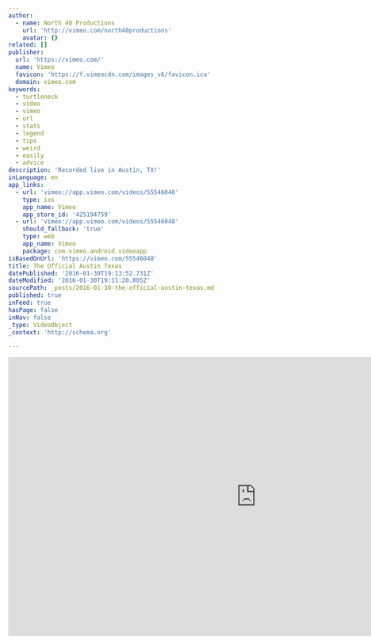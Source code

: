 ```yaml
---
author:
  - name: North 40 Productions
    url: 'http://vimeo.com/north40productions'
    avatar: {}
related: []
publisher:
  url: 'https://vimeo.com/'
  name: Vimeo
  favicon: 'https://f.vimeocdn.com/images_v6/favicon.ico'
  domain: vimeo.com
keywords:
  - turtleneck
  - video
  - vimeo
  - url
  - stats
  - legend
  - tips
  - weird
  - easily
  - advice
description: 'Recorded live in Austin, TX!'
inLanguage: en
app_links:
  - url: 'vimeo://app.vimeo.com/videos/55546048'
    type: ios
    app_name: Vimeo
    app_store_id: '425194759'
  - url: 'vimeo://app.vimeo.com/videos/55546048'
    should_fallback: 'true'
    type: web
    app_name: Vimeo
    package: com.vimeo.android.videoapp
isBasedOnUrl: 'https://vimeo.com/55546048'
title: The Official Austin Texas
datePublished: '2016-01-30T19:13:52.731Z'
dateModified: '2016-01-30T19:11:20.805Z'
sourcePath: _posts/2016-01-30-the-official-austin-texas.md
published: true
inFeed: true
hasPage: false
inNav: false
_type: VideoObject
_context: 'http://schema.org'

---
```

<iframe src="https://cdn.embedly.com/widgets/media.html?src=https%3A%2F%2Fplayer.vimeo.com%2Fvideo%2F55546048&amp;url=https%3A%2F%2Fvimeo.com%2F55546048&amp;image=http%3A%2F%2Fi.vimeocdn.com%2Fvideo%2F384452569_1280.jpg&amp;key=b7d04c9b404c499eba89ee7072e1c4f7&amp;type=text%2Fhtml&amp;schema=vimeo" width="1000" height="563" scrolling="no" frameborder="0" allowfullscreen="allowfullscreen" style=""></iframe>